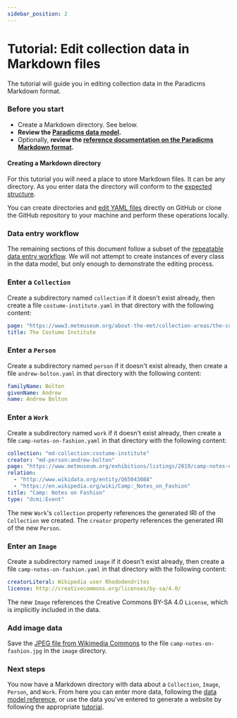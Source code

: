 ```yaml
---
sidebar_position: 2
---
```


# Tutorial: Edit collection data in Markdown files 

The tutorial will guide you in editing collection data in the Paradicms Markdown format.

### Before you start

* Create a Markdown directory. See below.
* **Review the [Paradicms data model](/docs/introduction/data-model).**
* Optionally, **review the [reference documentation on the Paradicms Markdown format](/docs/reference/markdown-format).**


#### Creating a Markdown directory

For this tutorial you will need a place to store Markdown files. It can be any directory. As you enter data the directory will conform to the [expected structure](/docs/reference/markdown-format).

You can create directories and [edit YAML files](https://docs.github.com/en/repositories/working-with-files/managing-files/editing-files) directly on GitHub or clone the GitHub repository to your machine and perform these operations locally.


### Data entry workflow

The remaining sections of this document follow a subset of the [repeatable data entry workflow](/docs/reference/data-entry-workflow). We will not attempt to create instances of every class in the data model, but only enough to demonstrate the editing process.



### Enter a `Collection`

Create a subdirectory named `collection` if it doesn't exist already, then create a file `costume-institute.yaml` in that directory with the following content:

```yaml title="collection/costume-institute.yaml"
page: "https://www3.metmuseum.org/about-the-met/collection-areas/the-costume-institute"
title: The Costume Institute
```


### Enter a `Person`

Create a subdirectory named `person` if it doesn't exist already, then create a file `andrew-bolton.yaml` in that directory with the following content:

```yaml title="person/andrew-bolton.yaml"
familyName: Bolton
givenName: Andrew
name: Andrew Bolton
```


### Enter a `Work`

Create a subdirectory named `work` if it doesn't exist already, then create a file `camp-notes-on-fashion.yaml` in that directory with the following content:

```yaml title="work/camp-notes-on-fashion.yaml"
collection: "md-collection:costume-institute"
creator: "md-person:andrew-bolton"
page: "https://www.metmuseum.org/exhibitions/listings/2019/camp-notes-on-fashion"
relation:
  - "http://www.wikidata.org/entity/Q65043088"
  - "https://en.wikipedia.org/wiki/Camp:_Notes_on_Fashion"
title: "Camp: Notes on Fashion"
type: "dcmi:Event"
```

The new `Work`'s `collection` property references the generated IRI of the `Collection` we created. The `creator` property references the generated IRI of the new `Person`.


### Enter an `Image`

Create a subdirectory named `image` if it doesn't exist already, then create a file `camp-notes-on-fashion.yaml` in that directory with the following content:

```yaml title="image/camp-notes-on-fashion.yaml"
creatorLiteral: Wikipedia user Rhododendrites
license: http://creativecommons.org/licenses/by-sa/4.0/
```

The new `Image` references the Creative Commons BY-SA 4.0 `License`, which is implicitly included in the data.


### Add image data

Save the [JPEG file from Wikimedia Commons](https://upload.wikimedia.org/wikipedia/commons/e/e5/Camp_-_Notes_on_Fashion_at_the_Met_%2873879%29.jpg) to the file `camp-notes-on-fashion.jpg` in the `image` directory.


### Next steps

You now have a Markdown directory with data about a `Collection`, `Image`, `Person`, and `Work`. From here you can enter more data, following the [data model reference](/docs/reference/ontology), or use the data you've entered to generate a website by following the appropriate [tutorial](/docs/tutorials/markdown-ssg).
